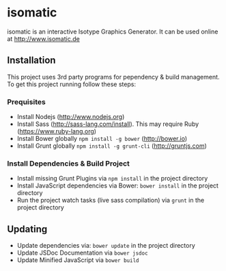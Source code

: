 # isomatic
isomatic is an interactive Isotype Graphics Generator.
It can be used online at http://www.isomatic.de

## Installation
This project uses 3rd party programs for pependency & build management. 
To get this project running follow these steps:

### Prequisites
* Install Nodejs (http://www.nodejs.org)
* Install Sass (http://sass-lang.com/install). This may require Ruby (https://www.ruby-lang.org)
* Install Bower globally `npm install -g bower` (http://bower.io)
* Install Grunt globally `npm install -g grunt-cli` (http://gruntjs.com)

### Install Dependencies & Build Project
* Install missing Grunt Plugins via `npm install` in the project directory
* Install JavaScript dependencies via Bower: `bower install` in the project directory
* Run the project watch tasks (live sass compilation) via `grunt` in the project directory 

## Updating
* Update dependencies via: `bower update` in the project directory
* Update JSDoc Documentation via `bower jsdoc`
* Update Minified JavaScript via `bower build`
